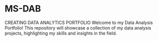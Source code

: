 # MS-DAB
CREATING DATA ANALYTICS PORTFOLIO
Welcome to my Data Analysis Portfolio! This repository will showcase a collection of my data analysis projects, highlighting my skills and insights in the field.
